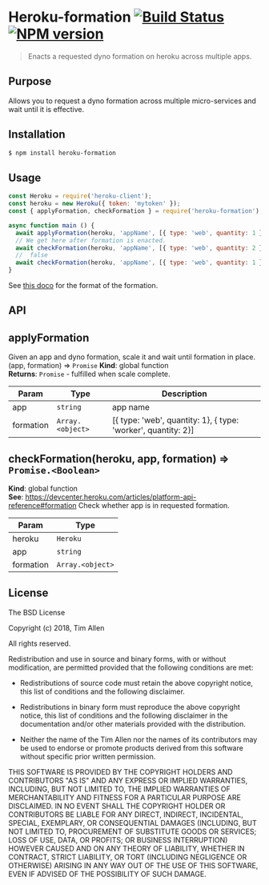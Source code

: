 # Heroku-formation [![Build Status](https://secure.travis-ci.org/noblesamurai/heroku-formation.png?branch=master)](http://travis-ci.org/noblesamurai/heroku-formation) [![NPM version](https://badge-me.herokuapp.com/api/npm/heroku-formation.png)](http://badges.enytc.com/for/npm/heroku-formation)

> Enacts a requested dyno formation on heroku across multiple apps.

## Purpose
Allows you to request a dyno formation across multiple micro-services and wait
until it is effective.

## Installation
```bash
$ npm install heroku-formation
```

## Usage
```js
const Heroku = require('heroku-client');
const heroku = new Heroku({ token: 'mytoken' });
const { applyFormation, checkFormation } = require('heroku-formation');

async function main () {
  await applyFormation(heroku, 'appName', [{ type: 'web', quantity: 1 }, { type: 'worker', quantity: 2}]);
  // We get here after formation is enacted.
  await checkFormation(heroku, 'appName', [{ type: 'web', quantity: 2 }]); // false
  //  false
  await checkFormation(heroku, 'appName', [{ type: 'web', quantity: 1 }, { type: 'worker', quantity: 2 }]); // true
}
```

See [this
doco](https://devcenter.heroku.com/articles/platform-api-reference#formation)
for the format of the formation.

## API

## applyFormation
Given an app and dyno formation, scale it and wait until formation in place.(app, formation) ⇒ <code>Promise</code>
**Kind**: global function  
**Returns**: <code>Promise</code> - fulfilled when scale complete.  

| Param | Type | Description |
| --- | --- | --- |
| app | <code>string</code> | app name |
| formation | <code>Array.&lt;object&gt;</code> | [{ type: 'web', quantity: 1}, { type: 'worker', quantity: 2}] |

<a name="checkFormation"></a>

## checkFormation(heroku, app, formation) ⇒ <code>Promise.&lt;Boolean&gt;</code>
**Kind**: global function  
**See**: https://devcenter.heroku.com/articles/platform-api-reference#formation
Check whether app is in requested formation.  

| Param | Type |
| --- | --- |
| heroku | <code>Heroku</code> |
| app | <code>string</code> |
| formation | <code>Array.&lt;object&gt;</code> |


## License

The BSD License

Copyright (c) 2018, Tim Allen

All rights reserved.

Redistribution and use in source and binary forms, with or without modification,
are permitted provided that the following conditions are met:

* Redistributions of source code must retain the above copyright notice, this
  list of conditions and the following disclaimer.

* Redistributions in binary form must reproduce the above copyright notice, this
  list of conditions and the following disclaimer in the documentation and/or
  other materials provided with the distribution.

* Neither the name of the Tim Allen nor the names of its
  contributors may be used to endorse or promote products derived from
  this software without specific prior written permission.

THIS SOFTWARE IS PROVIDED BY THE COPYRIGHT HOLDERS AND CONTRIBUTORS "AS IS" AND
ANY EXPRESS OR IMPLIED WARRANTIES, INCLUDING, BUT NOT LIMITED TO, THE IMPLIED
WARRANTIES OF MERCHANTABILITY AND FITNESS FOR A PARTICULAR PURPOSE ARE
DISCLAIMED. IN NO EVENT SHALL THE COPYRIGHT HOLDER OR CONTRIBUTORS BE LIABLE FOR
ANY DIRECT, INDIRECT, INCIDENTAL, SPECIAL, EXEMPLARY, OR CONSEQUENTIAL DAMAGES
(INCLUDING, BUT NOT LIMITED TO, PROCUREMENT OF SUBSTITUTE GOODS OR SERVICES;
LOSS OF USE, DATA, OR PROFITS; OR BUSINESS INTERRUPTION) HOWEVER CAUSED AND ON
ANY THEORY OF LIABILITY, WHETHER IN CONTRACT, STRICT LIABILITY, OR TORT
(INCLUDING NEGLIGENCE OR OTHERWISE) ARISING IN ANY WAY OUT OF THE USE OF THIS
SOFTWARE, EVEN IF ADVISED OF THE POSSIBILITY OF SUCH DAMAGE.
